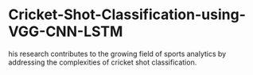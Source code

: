 # Cricket-Shot-Classification-using-VGG-CNN-LSTM
his research contributes to the growing field of sports analytics by addressing the complexities of cricket shot classification.
